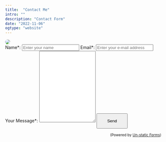```yaml
---
title:  "Contact Me"
intro: ""
description: "Contact Form"
date: "2022-11-06"
ogtype: "website"
---
```


<div class="row">
<div class="col-3 col-12-small"><img style="border-radius: 25px;" src = "/media/avatar.jpg" /></div>
    <div class="col-9 col-12-small">
      <form method="post" action="https://forms.un-static.com/forms/bdb1d387242554ce0362aa690da4fcc4fcc8828d"> 
        <div class="form-group row">
          Name*: <input type="text" name="name" placeholder="Enter your name" required>
          Email*: <input type="email" name="email" placeholder="Enter your e-mail address" required>
          Your Message*: <textarea name="message" cols="20" rows="15"></textarea>
          <button type="submit" style="text-align:center;padding: 15px 32px;">Send</button>
        </div>
      </form>
          <p style="text-align:right"><small>(Powered by <a rel="nofollow" href="Un-static Forms">Un-static Forms</a>)</small></p>
    </div>
</div>
